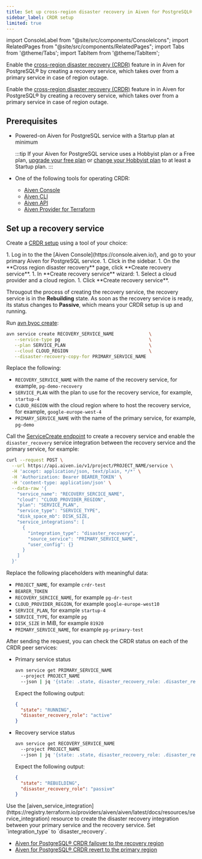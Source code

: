 ```yaml
---
title: Set up cross-region disaster recovery in Aiven for PostgreSQL®
sidebar_label: CRDR setup
limited: true
---
```


import ConsoleLabel from "@site/src/components/ConsoleIcons";
import RelatedPages from "@site/src/components/RelatedPages";
import Tabs from '@theme/Tabs';
import TabItem from '@theme/TabItem';

Enable the [cross-region disaster recovery (CRDR)](/docs/products/postgresql/crdr/crdr-overview) feature in in Aiven for PostgreSQL® by creating a recovery service, which takes over from a primary service in case of region outage.

Enable the [cross-region disaster recovery (CRDR)](/docs/products/postgresql/crdr/crdr-overview) feature in in Aiven for PostgreSQL® by creating a recovery service, which takes over from a primary service in case of region outage.

## Prerequisites

- Powered-on Aiven for PostgreSQL service with a Startup plan at minimum

  :::tip
  If your Aiven for PostgreSQL service uses a Hobbyist plan or a Free plan,
  [upgrade your free plan](/docs/platform/concepts/service-pricing#free-plans) or
  [change your Hobbyist plan](/docs/platform/howto/scale-services) to at least a Startup
  plan.
  :::

- One of the following tools for operating CRDR:
  - [Aiven Console](https://console.aiven.io/)
  - [Aiven CLI](/docs/tools/cli)
  - [Aiven API](/docs/tools/api)
  - [Aiven Provider for Terraform](https://registry.terraform.io/providers/aiven/aiven/latest/docs)

## Set up a recovery service

Create a [CRDR setup](/docs/products/postgresql/crdr/crdr-overview#crdr-setup) using
a tool of your choice:

<Tabs groupId="group1">
<TabItem value="console" label="Console" default>
1. Log in to the the [Aiven Console](https://console.aiven.io/), and go to your primary
   Aiven for PostgreSQL service.
1. Click <ConsoleLabel name="disasterrecovery"/> in the sidebar.
1. On the **Cross region disaster recovery** page, click **Create recovery service**.
1. In **Create recovery service** wizard:
   1. Select a cloud provider and a cloud region.
   1. Click **Create recovery service**.

Througout the process of creating the recovery service, the recovery service is in the
**Rebuilding** state. As soon as the recovery service is ready, its status changes to
**Passive**, which means your CRDR setup is up and running.

</TabItem>
<TabItem value="cli" label="CLI">

Run [avn byoc create](/docs/tools/cli/service-cli#avn-cli-service-create):

```bash
avn service create RECOVERY_SERVICE_NAME             \
   --service-type pg                                 \
   --plan SERVICE_PLAN                               \
   --cloud CLOUD_REGION                              \
   --disaster-recovery-copy-for PRIMARY_SERVICE_NAME
```

Replace the following:

- `RECOVERY_SERVICE_NAME` with the name of the recovery service, for example,
  `pg-demo-recovery`
- `SERVICE_PLAN` with the plan to use for the recovery service, for example, `startup-4`
- `CLOUD_REGION` with the cloud region where to host the recovery service, for example,
  `google-europe-west-4`
- `PRIMARY_SERVICE_NAME` with the name of the primary service, for example, `pg-demo`

</TabItem>
<TabItem value="api" label="API">

Call the
[ServiceCreate endpoint](https://api.aiven.io/doc/#tag/Service/operation/ServiceCreate) to
create a recovery service and enable the `disaster_recovery` service integration between
the recovery service and the primary service, for example:

```bash {14}
curl --request POST \
  --url https://api.aiven.io/v1/project/PROJECT_NAME/service \
  -H 'accept: application/json, text/plain, */*' \
  -H 'Authorization: Bearer BEARER_TOKEN' \
  -H 'content-type: application/json' \
  --data-raw '{
    "service_name": "RECOVERY_SERCICE_NAME",
    "cloud": "CLOUD_PROVIDER_REGION",
    "plan": "SERVICE_PLAN",
    "service_type": "SERVICE_TYPE",
    "disk_space_mb": DISK_SIZE,
    "service_integrations": [
      {
        "integration_type": "disaster_recovery",
        "source_service": "PRIMARY_SERVICE_NAME",
        "user_config": {}
      }
    ]
  }'
```

Replace the following placeholders with meaningful data:

- `PROJECT_NAME`, for example `crdr-test`
- `BEARER_TOKEN`
- `RECOVERY_SERCICE_NAME`, for example `pg-dr-test`
- `CLOUD_PROVIDER_REGION`, for example `google-europe-west10`
- `SERVICE_PLAN`, for example `startup-4`
- `SERVICE_TYPE`, for example `pg`
- `DISK_SIZE` in MiB, for example `81920`
- `PRIMARY_SERVICE_NAME`, for example `pg-primary-test`

After sending the request, you can check the CRDR status on each of the CRDR peer services:

- Primary service status

  ```bash
  avn service get PRIMARY_SERVICE_NAME
    --project PROJECT_NAME
    --json | jq '{state: .state, disaster_recovery_role: .disaster_recovery_role}'
  ```

  Expect the following output:

  ```json
  {
    "state": "RUNNING",
    "disaster_recovery_role": "active"
  }
  ```

- Recovery service status

  ```bash
  avn service get RECOVERY_SERVICE_NAME
    --project PROJECT_NAME
    --json | jq '{state: .state, disaster_recovery_role: .disaster_recovery_role}'
  ```

  Expect the following output:

  ```json
  {
    "state": "REBUILDING",
    "disaster_recovery_role": "passive"
  }
  ```

</TabItem>
<TabItem value="tf" label="Terraform">
Use the
[aiven_service_integration](https://registry.terraform.io/providers/aiven/aiven/latest/docs/resources/service_integration)
resource to create the disaster recovery integration between your primary service and
the recovery service. Set `integration_type` to `disaster_recovery`.
</TabItem>
</Tabs>

<RelatedPages/>

- [Aiven for PostgreSQL® CRDR failover to the recovery region](/docs/products/postgresql/crdr/failover/crdr-failover-to-recovery)
- [Aiven for PostgreSQL® CRDR revert to the primary region](/docs/products/postgresql/crdr/failover/crdr-revert-to-primary)
